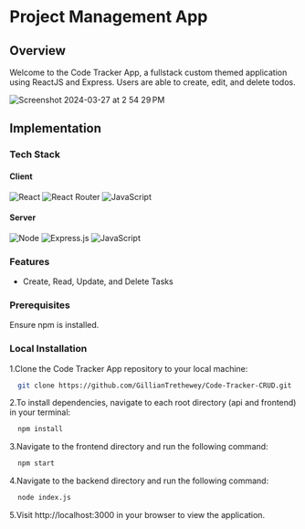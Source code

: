 
# Project Management App

## Overview

Welcome to the Code Tracker App, a fullstack custom themed application using ReactJS and Express. Users are able to create, edit, and delete todos.

![Screenshot 2024-03-27 at 2 54 29 PM](https://github.com/GillianTrethewey/Code-Tracker-CRUD/assets/7611178/cfa61981-c5ae-4ef7-bc36-73826d81b54f)


## Implementation

### Tech Stack

#### Client

![React](https://img.shields.io/badge/react-%2320232a.svg?style=for-the-badge&logo=react&logoColor=%2361DAFB)
![React Router](https://img.shields.io/badge/React_Router-CA4245?style=for-the-badge&logo=react-router&logoColor=white)
![JavaScript](https://img.shields.io/badge/javascript-%23323330.svg?style=for-the-badge&logo=javascript&logoColor=%23F7DF1E)

#### Server

![Node](https://img.shields.io/badge/node.js-339933?style=for-the-badge&logo=nodedotjs&logoColor=white)
![Express.js](https://img.shields.io/badge/express.js-%23404d59.svg?style=for-the-badge&logo=express&logoColor=%2361DAFB)
![JavaScript](https://img.shields.io/badge/javascript-%23323330.svg?style=for-the-badge&logo=javascript&logoColor=%23F7DF1E)


### Features

- Create, Read, Update, and Delete Tasks

### Prerequisites

Ensure npm is installed.

### Local Installation

1.Clone the Code Tracker App repository to your local machine:

```bash
  git clone https://github.com/GillianTrethewey/Code-Tracker-CRUD.git
```

2.To install dependencies, navigate to each root directory (api and frontend) in your terminal:

```bash
  npm install
```

3.Navigate to the frontend directory and run the following command:

```bash
  npm start
```

4.Navigate to the backend directory and run the following command:

```bash
  node index.js
```

5.Visit http://localhost:3000 in your browser to view the application.

